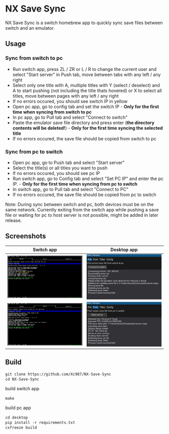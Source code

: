 # NX Save Sync

NX Save Sync is a switch homebrew app to quickly sync save files between switch and an emulator.

## Usage

### Sync from switch to pc

- Run switch app, press ZL / ZR or L / R to change the current user and select "Start server" in Push tab, move between tabs with any left / any right 
- Select only one title with A, multiple titles with Y (select / deselect) and A to start pushing (not including the title thats hovered) or X to select all titles, move between pages with any left / any right 
- If no errors occured, you should see switch IP in yellow
- Open pc app, go to config tab and set the switch IP - **Only for the first time when syncing from switch to pc**
- In pc app, go to Pull tab and select "Connect to switch"
- Paste the emulator save file directory and press enter (**the directory contents will be deleted!**) - **Only for the first time syncing the selected title**
- If no errors occured, the save file should be copied from switch to pc

### Sync from pc to switch

- Open pc app, go to Push tab and select "Start server"
- Select the title(s) or all titles you want to push
- If no errors occured, you should see pc IP
- Run switch app, go to Config tab and select "Set PC IP" and enter the pc IP. - **Only for the first time when syncing from pc to switch**
- In switch app, go to Pull tab and select "Connect to PC"
- If no errors occured, the save file should be copied from pc to switch

Note: During sync between switch and pc, both devices must be on the same network. Currently exiting from the switch app while pushing a save file or waiting for pc to host server is not possible, might be added in later release.

## Screenshots

<table width="100%">
  <thead>
    <tr>
      <th width="50%">Switch app</th>
      <th width="50%">Desktop app</th>
    </tr>
  </thead>
  <tbody>
    <tr>
      <td width="50%"><img src="screenshots/switch1.jpg"/></td>
      <td width="50%"><img src="screenshots/desk1.png"/></td>
    </tr>
    <tr>
      <td width="50%"><img src="screenshots/switch2.jpg"/></td>
      <td width="50%"><img src="screenshots/desk2.png"/></td>
    </tr>
  </tbody>
</table>

## Build

```
git clone https://github.com/Xc987/NX-Save-Sync
cd NX-Save-Sync
```

build switch app

```
make
```

build pc app

```
cd desktop
pip install -r requirements.txt
cxfreeze build
```